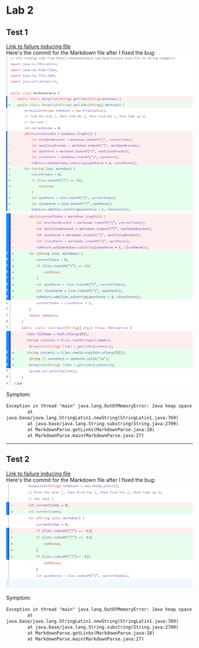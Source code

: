 # Lab 2
## Test 1 
[Link to failure inducing file](testfile1.md) <br>
Here's the commit for the Markdown file after I fixed the bug:
![Image](test11.png)
![Image](test12.png)

Symptom: 
```
Exception in thread "main" java.lang.OutOfMemoryError: Java heap space
        at java.base/java.lang.StringLatin1.newString(StringLatin1.java:769)
        at java.base/java.lang.String.substring(String.java:2709)
        at MarkdownParse.getLinks(MarkdownParse.java:18)
        at MarkdownParse.main(MarkdownParse.java:27)
```

---
## Test 2 
[Link to failure inducing file](test-file2.md) <br>
Here's the commit for the Markdown file after I fixed the bug:
![Image](test2.png)

Symptom: 
```
Exception in thread "main" java.lang.OutOfMemoryError: Java heap space
        at java.base/java.lang.StringLatin1.newString(StringLatin1.java:769)
        at java.base/java.lang.String.substring(String.java:2709)
        at MarkdownParse.getLinks(MarkdownParse.java:18)
        at MarkdownParse.main(MarkdownParse.java:27)
```
